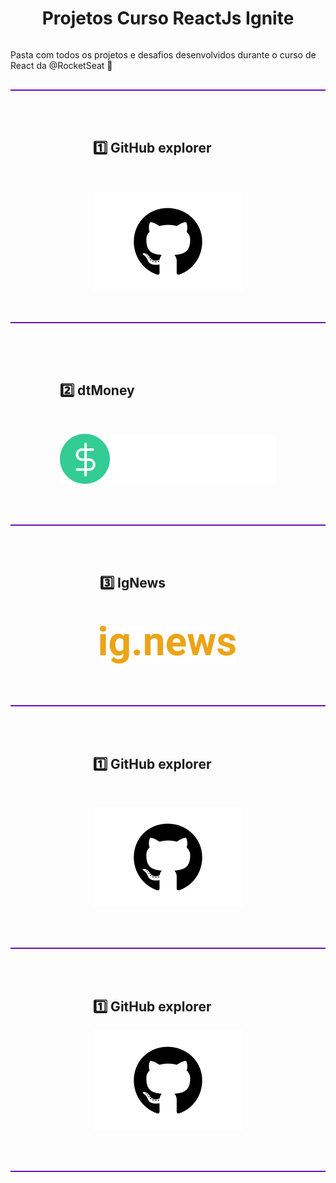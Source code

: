 <div style='display: flex; flex-direction: column; justify-content: center; align-items: center; margin: 0 auto; margin-top: 1rem;'>

# Projetos Curso ReactJs Ignite

Pasta com todos os projetos e desafios desenvolvidos durante o curso de React da @RocketSeat 🚀

<div style='width: 100%; height: 2px; background-color: #6c11b8; margin: 1rem auto;'></div>

<div style='margin-top: 2rem;'>

## 1️⃣ GitHub explorer

<br>

[![logo](https://github.com/Vince-html/Projetos-Curso-Ignite/blob/master/assets/Logos/github.svg)](https://github.com/Vince-html/Projetos-Curso-Ignite/tree/master/01-Ignite-Capitulo-I/01-github-explorer)

</div>

<div style='width: 100%; height: 2px; background-color: #6c11b8; margin: 2rem;'></div>

<div style='margin: 2rem;'>

## 2️⃣ dtMoney
<br>

[![logo](.\02-Ignite-Capitulo-II\01-dtMoney\src\assets\logo.svg)](https://github.com/Vince-html/Projetos-Curso-Ignite/tree/master/02-Ignite-Capitulo-II/01-dtMoney)

</div>

<div style='width: 100%; height: 2px; background-color: #6c11b8; margin: 1rem;'></div>


<div style='margin: 2rem;'>

## 3️⃣ IgNews

<br>


[![logo](.\assets\Logos\ignews.svg)](https://github.com/Vince-html/Projetos-Curso-Ignite/tree/master/01-Ignite-Capitulo-I/01-github-explorer)

</div>
<div style='width: 100%; height: 2px; background-color: #6c11b8; margin: 1rem;'></div>

<div style='margin: 2rem;'>

## 1️⃣ GitHub explorer
<br>

[![logo](.\assets\Logos\github.svg)](https://github.com/Vince-html/Projetos-Curso-Ignite/tree/master/01-Ignite-Capitulo-I/01-github-explorer)

</div>
<div style='width: 100%; height: 2px; background-color: #6c11b8; margin: 1rem;'></div>

<div style='margin: 2rem;'>

## 1️⃣ GitHub explorer

[![logo](.\assets\Logos\github.svg)](https://github.com/Vince-html/Projetos-Curso-Ignite/tree/master/01-Ignite-Capitulo-I/01-github-explorer)

</div>

<div style='width: 100%; height: 2px; background-color: #6c11b8; margin: 1rem;'></div>



</div>

